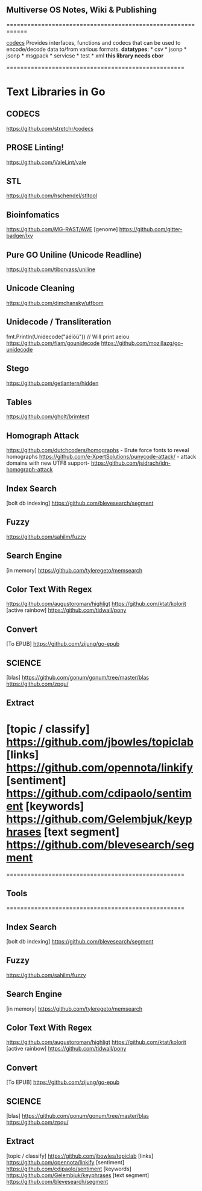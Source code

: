 ##
##  Multiverse OS Notes, Wiki & Publishing
============================================================

[codecs](https://github.com/stretchr/codecs)
Provides interfaces, functions and codecs that can be used to encode/decode data to/from various formats.
	__datatypes__:
    * csv
    * jsonp
    * jsonp
    * msgpack
    * servicse
    * test
    * xml
__this library needs cbor__




===================================================
# Text Libraries in Go
## CODECS
https://github.com/stretchr/codecs

## PROSE Linting!
https://github.com/ValeLint/vale

## STL
https://github.com/hschendel/stltool

## Bioinfomatics
https://github.com/MG-RAST/AWE
[genome]
https://github.com/gitter-badger/lxy

## Pure GO Uniline (Unicode Readline)
https://github.com/tiborvass/uniline

## Unicode Cleaning
https://github.com/dimchansky/utfbom

## Unidecode / Transliteration
fmt.Println(Unidecode("áéíóú")) // Will print aeiou
https://github.com/fiam/gounidecode
https://github.com/mozillazg/go-unidecode

## Stego
https://github.com/getlantern/hidden

## Tables
https://github.com/gholt/brimtext

## Homograph Attack
https://github.com/dutchcoders/homographs - Brute force fonts to reveal homographs
https://github.com/e-XpertSolutions/punycode-attack/ - attack domains with new UTF8 support-
https://github.com/jsidrach/idn-homograph-attack

## Index Search 
[bolt db indexing]
https://github.com/blevesearch/segment

## Fuzzy
https://github.com/sahilm/fuzzy

## Search Engine
[in memory]
https://github.com/tyleregeto/memsearch

## Color Text With Regex
https://github.com/augustoroman/highligt
https://github.com/ktat/kolorit
[active rainbow]
https://github.com/tidwall/pony

## Convert
[To EPUB]
https://github.com/zijung/go-epub

## SCIENCE
[blas]
https://github.com/gonum/gonum/tree/master/blas
https://github.com/zpqu/

## Extract
[topic / classify]
https://github.com/jbowles/topiclab
[links]
https://github.com/opennota/linkify
[sentiment]
https://github.com/cdipaolo/sentiment
[keywords]
https://github.com/Gelembjuk/keyphrases
[text segment]
https://github.com/blevesearch/segment
===================================================
===================================================
## Tools
===================================================


## Index Search 
[bolt db indexing]
https://github.com/blevesearch/segment

## Fuzzy
https://github.com/sahilm/fuzzy

## Search Engine
[in memory]
https://github.com/tyleregeto/memsearch

## Color Text With Regex
https://github.com/augustoroman/highligt
https://github.com/ktat/kolorit
[active rainbow]
https://github.com/tidwall/pony

## Convert
[To EPUB]
https://github.com/zijung/go-epub

## SCIENCE
[blas]
https://github.com/gonum/gonum/tree/master/blas
https://github.com/zpqu/

## Extract
[topic / classify]
https://github.com/jbowles/topiclab
[links]
https://github.com/opennota/linkify
[sentiment]
https://github.com/cdipaolo/sentiment
[keywords]
https://github.com/Gelembjuk/keyphrases
[text segment]
https://github.com/blevesearch/segment

